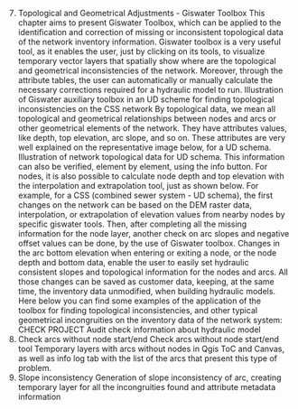 7. Topological and Geometrical Adjustments - Giswater Toolbox
This chapter aims to present Giswater Toolbox, which can be applied to the identification and correction of missing or inconsistent topological data of the network inventory information.
Giswater toolbox is a very useful tool,  as it enables the user, just by clicking on its tools, to visualize temporary vector layers that spatially show where are the topological and geometrical inconsistencies of the network. Moreover, through the attribute tables, the user can automatically or manually calculate the necessary corrections required for a hydraulic model to run. 
Illustration of Giswater auxiliary toolbox in an UD scheme for finding topological inconsistencies on the CSS network
By topological data, we mean all topological and geometrical relationships between nodes and arcs or other geometrical elements of the network. They have attributes values, like depth, top elevation, arc slope, and so on. These attributes are very well explained on the representative image below, for a UD schema. 
Illustration of network topological data for UD schema.
This information can also be verified, element by element, using the info button. For nodes, it is also possible to calculate node depth and top elevation with the interpolation and extrapolation tool, just as shown below.
For example, for a CSS (combined sewer system - UD schema), the first changes on the network can be based on the DEM raster data, interpolation, or extrapolation of elevation values from nearby nodes by specific giswater tools. Then, after completing all the missing information for the node layer, another check on arc slopes and negative offset values can be done, by the use of Giswater toolbox. Changes in the arc bottom elevation when entering or exiting a node, or the node depth and bottom data, enable the user to easily set hydraulic consistent slopes and topological information for the nodes and arcs. All those changes can be saved as customer data, keeping, at  the same time, the inventory data unmodified, when building hydraulic models. 
Here below you can find some examples of the application of the toolbox for finding topological inconsistencies, and other typical geometrical incongruities on the inventory data of the network system:
CHECK PROJECT
Audit check information about hydraulic model
2. Check arcs without node start/end
Check arcs without node start/end tool
Temporary layers with arcs without nodes in Qgis ToC and Canvas, as well as info log tab with the list of the arcs that present this type of problem. 
3. Slope inconsistency
Generation of slope inconsistency of arc, creating temporary layer for all the incongruities found and attribute metadata information 